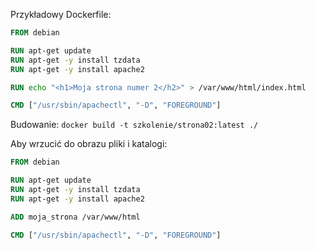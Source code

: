 Przykładowy Dockerfile:

```dockerfile
FROM debian

RUN apt-get update
RUN apt-get -y install tzdata
RUN apt-get -y install apache2

RUN echo "<h1>Moja strona numer 2</h2>" > /var/www/html/index.html

CMD ["/usr/sbin/apachectl", "-D", "FOREGROUND"]

```

Budowanie: `docker build -t szkolenie/strona02:latest ./`

Aby wrzucić do obrazu pliki i katalogi:

```dockerfile
FROM debian

RUN apt-get update
RUN apt-get -y install tzdata
RUN apt-get -y install apache2

ADD moja_strona /var/www/html

CMD ["/usr/sbin/apachectl", "-D", "FOREGROUND"]
```
